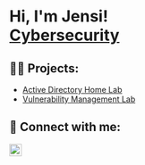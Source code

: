 <h1>Hi, I'm Jensi! <br/><a href="https://github.com/jensithao"> <a href="https://www.linkedin.com/in/jensithao/">Cybersecurity</a></h1>

<h2>👨‍💻 Projects:</h2>

  - [Active Directory Home Lab](https://github.com/jensithao/ActiveDirectoryLab)
  - [Vulnerability Management Lab]((https://github.com/jensithao/ActiveDirectoryLab))



<h2> 🤳 Connect with me:</h2>

[<img align="left" alt="JensiThao | LinkedIn" width="22px" src="https://upload.wikimedia.org/wikipedia/commons/8/81/LinkedIn_icon.svg" />][linkedin]

[linkedin]: https://linkedin.com/in/jensithao


<!--
**joshmadakor1/joshmadakor1** is a ✨ _special_ ✨ repository because its `README.md` (this file) appears on your GitHub profile.

Here are some ideas to get you started:

- 🔭 I’m currently working on ...
- 🌱 I’m currently learning ...
- 👯 I’m looking to collaborate on ...
- 🤔 I’m looking for help with ...
- 💬 Ask me about ...
- 📫 How to reach me: ...
- 😄 Pronouns: ...
- ⚡ Fun fact: ...
-->
